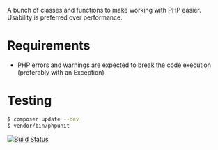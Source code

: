 A bunch of classes and functions to make working with PHP easier. Usability is preferred over performance.

# Requirements

- PHP errors and warnings are expected to break the code execution (preferably with an Exception)

# Testing

```bash
$ composer update --dev
$ vendor/bin/phpunit
```

[![Build Status](https://secure.travis-ci.org/frosas/php-misc.png)](http://travis-ci.org/frosas/php-misc)
